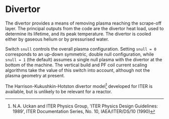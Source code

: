 
# Divertor

The divertor provides a means of removing plasma reaching the scrape-off layer. 
The principal outputs from the code are the divertor heat load, used to 
determine its lifetime, and its peak temperature. The divertor is cooled either 
by gaseous helium or by pressurised water.

Switch `snull` controls the overall plasma configuration. Setting `snull = 0` 
corresponds to an up-down symmetric, double null configuration, while 
`snull = 1` (the default) assumes a single null plasma with the divertor at the 
bottom of the machine. The vertical build and PF coil current scaling 
algorithms take the value of this switch into account, although not the plasma 
geometry at present.

The Harrison-Kukushkin-Hotston divertor model[^1] developed for ITER is 
available, but is unlikely to be relevant for a reactor.

[^1]: N.A. Uckan and ITER Physics Group, 'ITER Physics Design Guidelines: 1989',
ITER Documentation Series, No. 10, IAEA/ITER/DS/10 (1990)